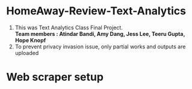 # HomeAway-Review-Text-Analytics
1. This was Text Analytics Class Final Project.</br>
**Team members : Atindar Bandi, Amy Dang, Jess Lee, Teeru Gupta, Hope Knopf**</br>
2. To prevent privacy invasion issue, only partial works and outputs are uploaded

# Web scraper setup
